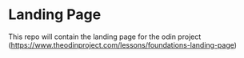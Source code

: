 # Landing Page

This repo will contain the landing page for the odin project (https://www.theodinproject.com/lessons/foundations-landing-page)